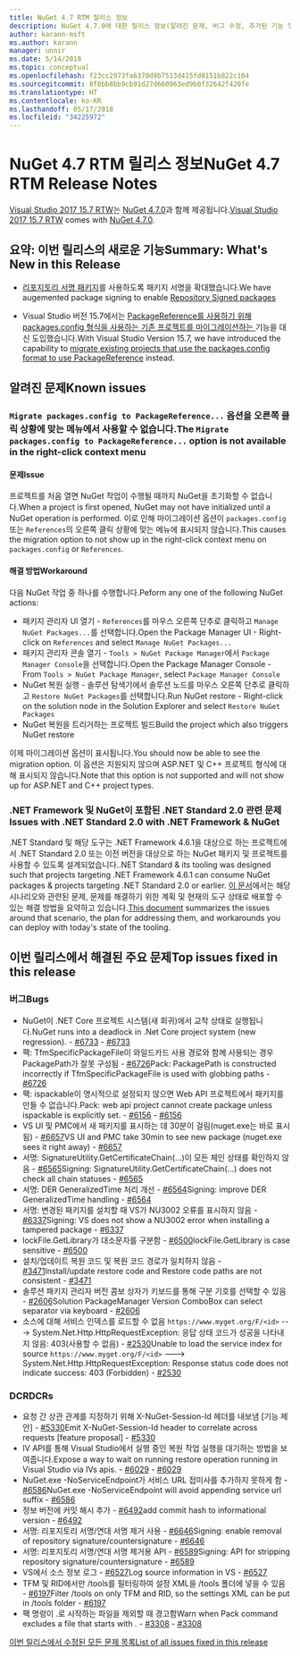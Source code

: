 ```yaml
---
title: NuGet 4.7 RTM 릴리스 정보
description: NuGet 4.7.0에 대한 릴리스 정보(알려진 문제, 버그 수정, 추가된 기능 및 DCR 포함)
author: karann-msft
ms.author: karann
manager: unnir
ms.date: 5/14/2018
ms.topic: conceptual
ms.openlocfilehash: f23cc2973fa6370d9b7513d415fd8151b822c104
ms.sourcegitcommit: 8f0bb8bb9cb91d27d660963ed9b0f32642f420fe
ms.translationtype: HT
ms.contentlocale: ko-KR
ms.lasthandoff: 05/17/2018
ms.locfileid: "34225972"
---
```

# <a name="nuget-47-rtm-release-notes"></a><span data-ttu-id="0aa54-103">NuGet 4.7 RTM 릴리스 정보</span><span class="sxs-lookup"><span data-stu-id="0aa54-103">NuGet 4.7 RTM Release Notes</span></span>

<span data-ttu-id="0aa54-104">[Visual Studio 2017 15.7 RTW](https://www.visualstudio.com/news/releasenotes/vs2017-relnotes)는 [NuGet 4.7.0](https://dist.nuget.org/win-x86-commandline/v4.7.0/nuget.exe)과 함께 제공됩니다.</span><span class="sxs-lookup"><span data-stu-id="0aa54-104">[Visual Studio 2017 15.7 RTW](https://www.visualstudio.com/news/releasenotes/vs2017-relnotes) comes with [NuGet 4.7.0](https://dist.nuget.org/win-x86-commandline/v4.7.0/nuget.exe).</span></span>

## <a name="summary-whats-new-in-this-release"></a><span data-ttu-id="0aa54-105">요약: 이번 릴리스의 새로운 기능</span><span class="sxs-lookup"><span data-stu-id="0aa54-105">Summary: What's New in this Release</span></span>

* <span data-ttu-id="0aa54-106">[리포지토리 서명 패키지](https://github.com/NuGet/Home/wiki/Repository-Signatures)를 사용하도록 패키지 서명을 확대했습니다.</span><span class="sxs-lookup"><span data-stu-id="0aa54-106">We have augemented package signing to enable [Repository Signed packages](https://github.com/NuGet/Home/wiki/Repository-Signatures)</span></span>

* <span data-ttu-id="0aa54-107">Visual Studio 버전 15.7에서는 [PackageReference를 사용하기 위해 packages.config 형식을 사용하는 기존 프로젝트를 마이그레이션하는 ](https://docs.microsoft.com/en-us/nuget/reference/migrate-packages-config-to-package-reference) 기능을 대신 도입했습니다.</span><span class="sxs-lookup"><span data-stu-id="0aa54-107">With Visual Studio Version 15.7, we have introduced the capability to [migrate existing projects that use the packages.config format to use PackageReference](https://docs.microsoft.com/en-us/nuget/reference/migrate-packages-config-to-package-reference) instead.</span></span>

## <a name="known-issues"></a><span data-ttu-id="0aa54-108">알려진 문제</span><span class="sxs-lookup"><span data-stu-id="0aa54-108">Known issues</span></span>

### <a name="the-migrate-packagesconfig-to-packagereference-option-is-not-available-in-the-right-click-context-menu"></a><span data-ttu-id="0aa54-109">`Migrate packages.config to PackageReference...` 옵션을 오른쪽 클릭 상황에 맞는 메뉴에서 사용할 수 없습니다.</span><span class="sxs-lookup"><span data-stu-id="0aa54-109">The `Migrate packages.config to PackageReference...` option is not available in the right-click context menu</span></span>

#### <a name="issue"></a><span data-ttu-id="0aa54-110">문제</span><span class="sxs-lookup"><span data-stu-id="0aa54-110">Issue</span></span>

<span data-ttu-id="0aa54-111">프로젝트를 처음 열면 NuGet 작업이 수행될 때까지 NuGet을 초기화할 수 없습니다.</span><span class="sxs-lookup"><span data-stu-id="0aa54-111">When a project is first opened, NuGet may not have initialized until a NuGet operation is performed.</span></span> <span data-ttu-id="0aa54-112">이로 인해 마이그레이션 옵션이 `packages.config` 또는 `References`의 오른쪽 클릭 상황에 맞는 메뉴에 표시되지 않습니다.</span><span class="sxs-lookup"><span data-stu-id="0aa54-112">This causes the migration option to not show up in the right-click context menu on `packages.config` or `References`.</span></span>

#### <a name="workaround"></a><span data-ttu-id="0aa54-113">해결 방법</span><span class="sxs-lookup"><span data-stu-id="0aa54-113">Workaround</span></span>

<span data-ttu-id="0aa54-114">다음 NuGet 작업 중 하나를 수행합니다.</span><span class="sxs-lookup"><span data-stu-id="0aa54-114">Peform any one of the following NuGet actions:</span></span>
* <span data-ttu-id="0aa54-115">패키지 관리자 UI 열기 - `References`를 마우스 오른쪽 단추로 클릭하고 `Manage NuGet Packages...`를 선택합니다.</span><span class="sxs-lookup"><span data-stu-id="0aa54-115">Open the Package Manager UI - Right-click on `References` and select `Manage NuGet Packages...`</span></span>
* <span data-ttu-id="0aa54-116">패키지 관리자 콘솔 열기 - `Tools > NuGet Package Manager`에서 `Package Manager Console`을 선택합니다.</span><span class="sxs-lookup"><span data-stu-id="0aa54-116">Open the Package Manager Console - From `Tools > NuGet Package Manager`, select `Package Manager Console`</span></span>
* <span data-ttu-id="0aa54-117">NuGet 복원 실행 - 솔루션 탐색기에서 솔루션 노드를 마우스 오른쪽 단추로 클릭하고 `Restore NuGet Packages`를 선택합니다.</span><span class="sxs-lookup"><span data-stu-id="0aa54-117">Run NuGet restore - Right-click on the solution node in the Solution Explorer and select `Restore NuGet Packages`</span></span>
* <span data-ttu-id="0aa54-118">NuGet 복원을 트리거하는 프로젝트 빌드</span><span class="sxs-lookup"><span data-stu-id="0aa54-118">Build the project which also triggers NuGet restore</span></span>

<span data-ttu-id="0aa54-119">이제 마이그레이션 옵션이 표시됩니다.</span><span class="sxs-lookup"><span data-stu-id="0aa54-119">You should now be able to see the migration option.</span></span> <span data-ttu-id="0aa54-120">이 옵션은 지원되지 않으며 ASP.NET 및 C++ 프로젝트 형식에 대해 표시되지 않습니다.</span><span class="sxs-lookup"><span data-stu-id="0aa54-120">Note that this option is not supported and will not show up for ASP.NET and C++ project types.</span></span>

### <a name="issues-with-net-standard-20-with-net-framework--nuget"></a><span data-ttu-id="0aa54-121">.NET Framework 및 NuGet이 포함된 .NET Standard 2.0 관련 문제</span><span class="sxs-lookup"><span data-stu-id="0aa54-121">Issues with .NET Standard 2.0 with .NET Framework & NuGet</span></span>

<span data-ttu-id="0aa54-122">.NET Standard 및 해당 도구는 .NET Framework 4.6.1을 대상으로 하는 프로젝트에서 .NET Standard 2.0 또는 이전 버전을 대상으로 하는 NuGet 패키지 및 프로젝트를 사용할 수 있도록 설계되었습니다.</span><span class="sxs-lookup"><span data-stu-id="0aa54-122">.NET Standard & its tooling was designed such that projects targeting .NET Framework 4.6.1 can consume NuGet packages & projects targeting .NET Standard 2.0 or earlier.</span></span> <span data-ttu-id="0aa54-123">[이 문서](https://github.com/dotnet/standard/issues/481)에서는 해당 시나리오와 관련된 문제, 문제를 해결하기 위한 계획 및 현재의 도구 상태로 배포할 수 있는 해결 방법을 요약하고 있습니다.</span><span class="sxs-lookup"><span data-stu-id="0aa54-123">[This document](https://github.com/dotnet/standard/issues/481) summarizes the issues around that scenario, the plan for addressing them, and workarounds you can deploy with today's state of the tooling.</span></span>

## <a name="top-issues-fixed-in-this-release"></a><span data-ttu-id="0aa54-124">이번 릴리스에서 해결된 주요 문제</span><span class="sxs-lookup"><span data-stu-id="0aa54-124">Top issues fixed in this release</span></span>

### <a name="bugs"></a><span data-ttu-id="0aa54-125">버그</span><span class="sxs-lookup"><span data-stu-id="0aa54-125">Bugs</span></span>

* <span data-ttu-id="0aa54-126">NuGet이 .NET Core 프로젝트 시스템(새 회귀)에서 교착 상태로 실행됩니다.</span><span class="sxs-lookup"><span data-stu-id="0aa54-126">NuGet runs into a deadlock in .Net Core project system (new regression).</span></span><span data-ttu-id="0aa54-127"> - [#6733](https://github.com/NuGet/Home/issues/6733)</span><span class="sxs-lookup"><span data-stu-id="0aa54-127"> - [#6733](https://github.com/NuGet/Home/issues/6733)</span></span>
* <span data-ttu-id="0aa54-128">팩: TfmSpecificPackageFile이 와일드카드 사용 경로와 함께 사용되는 경우 PackagePath가 잘못 구성됨 - [#6726](https://github.com/NuGet/Home/issues/6726)</span><span class="sxs-lookup"><span data-stu-id="0aa54-128">Pack: PackagePath is constructed incorrectly if TfmSpecificPackageFile is used with globbing paths - [#6726](https://github.com/NuGet/Home/issues/6726)</span></span>
* <span data-ttu-id="0aa54-129">팩: ispackable이 명시적으로 설정되지 않으면 Web API 프로젝트에서 패키지를 만들 수 없습니다.</span><span class="sxs-lookup"><span data-stu-id="0aa54-129">Pack: web api project cannot create package unless ispackable is explicitly set.</span></span><span data-ttu-id="0aa54-130"> - [#6156](https://github.com/NuGet/Home/issues/6156)</span><span class="sxs-lookup"><span data-stu-id="0aa54-130"> - [#6156](https://github.com/NuGet/Home/issues/6156)</span></span>
* <span data-ttu-id="0aa54-131">VS UI 및 PMC에서 새 패키지를 표시하는 데 30분이 걸림(nuget.exe는 바로 표시됨) - [#6657](https://github.com/NuGet/Home/issues/6657)</span><span class="sxs-lookup"><span data-stu-id="0aa54-131">VS UI and PMC take 30min to see new package (nuget.exe sees it right away) - [#6657](https://github.com/NuGet/Home/issues/6657)</span></span>
* <span data-ttu-id="0aa54-132">서명: SignatureUtility.GetCertificateChain(...)이 모든 체인 상태를 확인하지 않음 - [#6565](https://github.com/NuGet/Home/issues/6565)</span><span class="sxs-lookup"><span data-stu-id="0aa54-132">Signing:  SignatureUtility.GetCertificateChain(...) does not check all chain statuses - [#6565](https://github.com/NuGet/Home/issues/6565)</span></span>
* <span data-ttu-id="0aa54-133">서명: DER GeneralizedTime 처리 개선 - [#6564](https://github.com/NuGet/Home/issues/6564)</span><span class="sxs-lookup"><span data-stu-id="0aa54-133">Signing:  improve DER GeneralizedTime handling - [#6564](https://github.com/NuGet/Home/issues/6564)</span></span>
* <span data-ttu-id="0aa54-134">서명: 변경된 패키지를 설치할 때 VS가 NU3002 오류를 표시하지 않음 - [#6337](https://github.com/NuGet/Home/issues/6337)</span><span class="sxs-lookup"><span data-stu-id="0aa54-134">Signing: VS does not show a NU3002 error when installing a tampered package - [#6337](https://github.com/NuGet/Home/issues/6337)</span></span>
* <span data-ttu-id="0aa54-135">lockFile.GetLibrary가 대소문자를 구분함 - [#6500](https://github.com/NuGet/Home/issues/6500)</span><span class="sxs-lookup"><span data-stu-id="0aa54-135">lockFile.GetLibrary is case sensitive - [#6500](https://github.com/NuGet/Home/issues/6500)</span></span>
* <span data-ttu-id="0aa54-136">설치/업데이트 복원 코드 및 복원 코드 경로가 일치하지 않음 - [#3471](https://github.com/NuGet/Home/issues/3471)</span><span class="sxs-lookup"><span data-stu-id="0aa54-136">Install/update restore code and Restore code paths are not consistent - [#3471](https://github.com/NuGet/Home/issues/3471)</span></span>
* <span data-ttu-id="0aa54-137">솔루션 패키지 관리자 버전 콤보 상자가 키보드를 통해 구분 기호를 선택할 수 있음 - [#2606](https://github.com/NuGet/Home/issues/2606)</span><span class="sxs-lookup"><span data-stu-id="0aa54-137">Solution PackageManager Version ComboBox can select separator via keyboard - [#2606](https://github.com/NuGet/Home/issues/2606)</span></span>
* <span data-ttu-id="0aa54-138">소스에 대해 서비스 인덱스를 로드할 수 없음 `https://www.myget.org/F/<id>` ---> System.Net.Http.HttpRequestException: 응답 상태 코드가 성공을 나타내지 않음: 403(사용할 수 없음) - [#2530](https://github.com/NuGet/Home/issues/2530)</span><span class="sxs-lookup"><span data-stu-id="0aa54-138">Unable to load the service index for source `https://www.myget.org/F/<id>` ---> System.Net.Http.HttpRequestException: Response status code does not indicate success: 403 (Forbidden) - [#2530](https://github.com/NuGet/Home/issues/2530)</span></span>

### <a name="dcrs"></a><span data-ttu-id="0aa54-139">DCR</span><span class="sxs-lookup"><span data-stu-id="0aa54-139">DCRs</span></span>

* <span data-ttu-id="0aa54-140">요청 간 상관 관계를 지정하기 위해 X-NuGet-Session-Id 헤더를 내보냄 [기능 제안] - [#5330](https://github.com/NuGet/Home/issues/5330)</span><span class="sxs-lookup"><span data-stu-id="0aa54-140">Emit X-NuGet-Session-Id header to correlate across requests [feature proposal] - [#5330](https://github.com/NuGet/Home/issues/5330)</span></span>
* <span data-ttu-id="0aa54-141">IV API를 통해 Visual Studio에서 실행 중인 복원 작업 실행을 대기하는 방법을 보여줍니다.</span><span class="sxs-lookup"><span data-stu-id="0aa54-141">Expose a way to wait on running restore operation running in Visual Studio via IVs apis.</span></span><span data-ttu-id="0aa54-142"> - [#6029](https://github.com/NuGet/Home/issues/6029)</span><span class="sxs-lookup"><span data-stu-id="0aa54-142"> - [#6029](https://github.com/NuGet/Home/issues/6029)</span></span>
* <span data-ttu-id="0aa54-143">NuGet.exe -NoServiceEndpoint가 서비스 URL 접미사를 추가하지 못하게 함 - [#6586](https://github.com/NuGet/Home/issues/6586)</span><span class="sxs-lookup"><span data-stu-id="0aa54-143">NuGet.exe -NoServiceEndpoint will avoid appending service url suffix - [#6586](https://github.com/NuGet/Home/issues/6586)</span></span>
* <span data-ttu-id="0aa54-144">정보 버전에 커밋 해시 추가 - [#6492](https://github.com/NuGet/Home/issues/6492)</span><span class="sxs-lookup"><span data-stu-id="0aa54-144">add commit hash to informational version - [#6492](https://github.com/NuGet/Home/issues/6492)</span></span>
* <span data-ttu-id="0aa54-145">서명: 리포지토리 서명/연대 서명 제거 사용 - [#6646](https://github.com/NuGet/Home/issues/6646)</span><span class="sxs-lookup"><span data-stu-id="0aa54-145">Signing:  enable removal of repository signature/countersignature - [#6646](https://github.com/NuGet/Home/issues/6646)</span></span>
* <span data-ttu-id="0aa54-146">서명: 리포지토리 서명/연대 서명 제거용 API - [#6589](https://github.com/NuGet/Home/issues/6589)</span><span class="sxs-lookup"><span data-stu-id="0aa54-146">Signing:  API for stripping repository signature/countersignature - [#6589](https://github.com/NuGet/Home/issues/6589)</span></span>
* <span data-ttu-id="0aa54-147">VS에서 소스 정보 로그 - [#6527](https://github.com/NuGet/Home/issues/6527)</span><span class="sxs-lookup"><span data-stu-id="0aa54-147">Log source information in VS - [#6527](https://github.com/NuGet/Home/issues/6527)</span></span>
* <span data-ttu-id="0aa54-148">TFM 및 RID에서만 /tools를 필터링하여 설정 XML을 /tools 폴더에 넣을 수 있음 - [#6197](https://github.com/NuGet/Home/issues/6197)</span><span class="sxs-lookup"><span data-stu-id="0aa54-148">Filter /tools on only TFM and RID, so the settings XML can be put in /tools folder - [#6197](https://github.com/NuGet/Home/issues/6197)</span></span>
* <span data-ttu-id="0aa54-149">팩 명령이 .로 시작하는 파일을 제외할 때 경고함</span><span class="sxs-lookup"><span data-stu-id="0aa54-149">Warn when Pack command excludes a file that starts with .</span></span><span data-ttu-id="0aa54-150">  - [#3308](https://github.com/NuGet/Home/issues/3308)</span><span class="sxs-lookup"><span data-stu-id="0aa54-150">  - [#3308](https://github.com/NuGet/Home/issues/3308)</span></span>

[<span data-ttu-id="0aa54-151">이번 릴리스에서 수정된 모든 문제 목록</span><span class="sxs-lookup"><span data-stu-id="0aa54-151">List of all issues fixed in this release</span></span>](https://github.com/NuGet/Home/issues?q=is%3Aissue+is%3Aclosed+milestone%3A%224.7")
